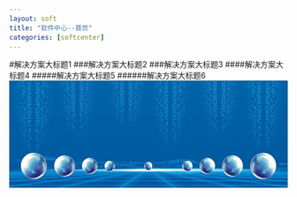 ```yaml
---
layout: soft
title: "软件中心--首页"
categories: [softcenter]
---
```

#解决方案大标题1
###解决方案大标题2
###解决方案大标题3
####解决方案大标题4
#####解决方案大标题5
######解决方案大标题6
![头条](/static/images/ruanjianye2.jpg)